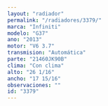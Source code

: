 ```yaml
---
layout: "radiador"
permalink: "/radiadores/3379/"
marca: "Infiniti"
modelo: "G37"
ano: "2013"
motor: "V6 3.7"
transmision: "Automática"
parte: "21460JK90B"
clima: "Con clima"
alto: "26 1/16"
ancho: "17 15/16"
observaciones: ""
id: "3379"
---
```



